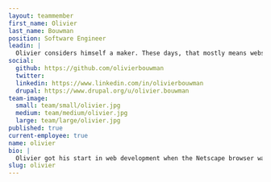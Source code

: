 ```yaml
---
layout: teammember
first_name: Olivier
last_name: Bouwman
position: Software Engineer
leadin: |
  Olivier considers himself a maker. These days, that mostly means websites and the occasional art project. But there was that one time he built a mini golf course in his side yard. 
social:
  github: https://github.com/olivierbouwman
  twitter:
  linkedin: https://www.linkedin.com/in/olivierbouwman
  drupal: https://www.drupal.org/u/olivier.bouwman
team-image:
  small: team/small/olivier.jpg
  medium: team/medium/olivier.jpg
  large: team/large/olivier.jpg
published: true
current-employee: true
name: olivier
bio: |
  Olivier got his start in web development when the Netscape browser was the hot new thing. He cut his coding teeth helping his father develop a digital library for a local university. Born and raised in the Netherlands, Olivier studied computer science and put his schooling to work in the telecommunications. He spent nearly eight years juggling the roles of project manager and software developer. He eventually found himself roaming the U.S. in a Volkswagen van - as all good adventures begin - and eventually wound up in the Pacific Northwest. Now he’s settled in Portland, putting his years of software engineering experience to use for our nonprofit clients. His mini golf course, <a href="http://http://twinpinescountryclub.com/">Twin Pines Country Club</a>, is also open to the public. Want to play a round? Just give him a heads up, first.
slug: olivier
---
```

